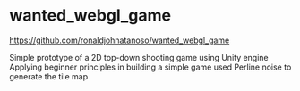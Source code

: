# wanted_webgl_game
https://github.com/ronaldjohnatanoso/wanted_webgl_game

Simple prototype of a 2D top-down shooting game
using Unity engine
Applying beginner principles in building a simple game
  used Perline noise to generate the tile map
